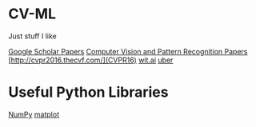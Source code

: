 # CV-ML
Just stuff I like 

[Google Scholar Papers](https://scholar.google.com/citations?view_op=top_venues&hl=en&vq=eng_computervisionpatternrecognition)
[Computer Vision and Pattern Recognition Papers](https://arxiv.org/list/cs.CV/recent)
[http://cvpr2016.thecvf.com/](CVPR16)
[wit.ai](https://wit.ai/docs)
[uber](http://eng.uber.com/)
<!-- Libraries  -->

# Useful Python Libraries
[NumPy](http://www.numpy.org/)
[matplot](http://matplotlib.org/)
[]()
[]()
[]()
[]()